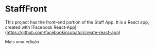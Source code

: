 # StaffFront

This project has the front-end portion of the Staff App. It is a React app, created with [Facebook React-App] (https://github.com/facebookincubator/create-react-app)

Mais uma edição